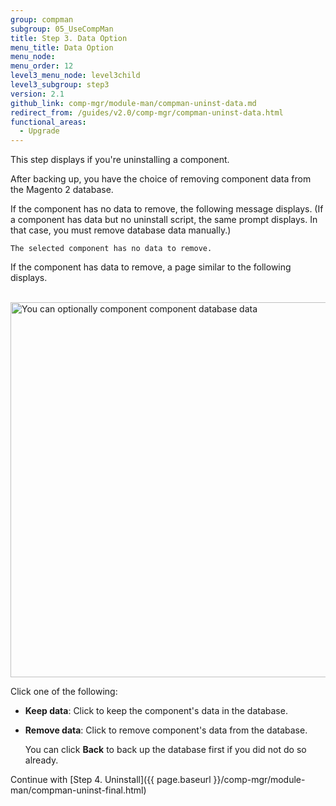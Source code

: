 ```yaml
---
group: compman
subgroup: 05_UseCompMan
title: Step 3. Data Option
menu_title: Data Option
menu_node:
menu_order: 12
level3_menu_node: level3child
level3_subgroup: step3
version: 2.1
github_link: comp-mgr/module-man/compman-uninst-data.md
redirect_from: /guides/v2.0/comp-mgr/compman-uninst-data.html
functional_areas:
  - Upgrade
---
```


This step displays if you're uninstalling a component.

After backing up, you have the choice of removing component data from the Magento 2 database.

If the component has no data to remove, the following message displays. (If a component has data but no uninstall script, the same prompt displays. In that case, you must remove database data manually.)

	The selected component has no data to remove.

If the component has data to remove, a page similar to the following displays.

&nbsp;&nbsp;&nbsp;&nbsp;&nbsp;&nbsp;<img src="{{ site.baseurl }}/common/images/cman_uninstall-data.png" width="600px" alt="You can optionally component component database data">

Click one of the following:

*	**Keep data**: Click to keep the component's data in the database.
*	**Remove data**: Click to remove component's data from the database. 

	You can click **Back** to back up the database first if you did not do so already.

Continue with [Step 4. Uninstall]({{ page.baseurl }}/comp-mgr/module-man/compman-uninst-final.html)

